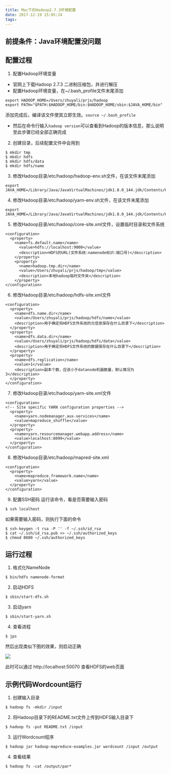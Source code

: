 ```yaml
---
title: Mac下的Hadoop2.7.3环境配置
date: 2017-12-19 15:05:24
tags:
---
```


## 前提条件：Java环境配置没问题
## 配置过程
1. 配置Hadoop环境变量
  - 官网上下载Hadoop 2.7.3 二进制压缩包，并进行解压
  - 配置Hadoop环境变量，在~/.bash_profile文件末尾添加
  ```这里引用自己真实的安装目录
  export HADOOP_HOME=/Users/zhuyali/prjs/hadoop
  export PATH="$PATH:$HADOOP_HOME/bin:$HADOOP_HOME/sbin:$JAVA_HOME/bin" 
  ```
  添加完成后，编译该文件使其立即生效。`source ~/.bash_profile`
  - 然后在命令行输入`hadoop version`可以查看到Hadoop的版本信息，那么说明至此步骤已经全部正确完成

2. 创建目录，后续配置文件中会用到
  ```在Hadoop目录下
  $ mkdir tmp
  $ mkdir hdfs
  $ mkdir hdfs/data
  $ mkdir hdfs/name
  ```


3. 修改Hadoop目录/etc/hadoop/hadoop-env.sh文件，在该文件末尾添加
  ```
  export JAVA_HOME=/Library/Java/JavaVirtualMachines/jdk1.8.0_144.jdk/Contents/Home
  ```

4. 修改Hadoop目录/etc/hadoop/yarn-env.sh文件，在该文件末尾添加
  ```
  export JAVA_HOME=/Library/Java/JavaVirtualMachines/jdk1.8.0_144.jdk/Contents/Home
  ```

5. 修改Hadoop目录/etc/hadoop/core-site.xml文件，设置临时目录和文件系统
  ```
  <configuration>
    <property>  
      <name>fs.default.name</name>  
        <value>hdfs://localhost:9000</value>  
        <description>HDFS的URL(文件系统:namenode标识:端口号)</description>  
      </property>  
      <property>  
        <name>hadoop.tmp.dir</name>  
        <value>/Users/zhuyali/prjs/hadoop/tmp</value>  
        <description>本地hadoop临时文件夹</description>  
      </property>  
  </configuration>
  ```

6. 修改Hadoop目录/etc/hadoop/hdfs-site.xml文件
  ```
  <configuration>
    <property>  
      <name>dfs.name.dir</name>  
      <value>/Users/zhuyali/prjs/hadoop/hdfs/name</value>  
      <description>用于确定将HDFS文件系统的元信息保存在什么目录下</description>  
    </property>  
    <property>  
      <name>dfs.data.dir</name>  
      <value>/Users/zhuyali/prjs/hadoop/hdfs/data</value>  
      <description>用于确定将HDFS文件系统的数据保存在什么目录下</description>  
    </property>  
    <property>  
      <name>dfs.replication</name>  
      <value>1</value>  
      <description>副本个数，应该小于datanode机器数量，默认情况为3</description>  
    </property>  
  </configuration>
  ```

7. 修改Hadoop目录/etc/hadoop/yarn-site.xml文件
  ```
  <configuration>
  <!-- Site specific YARN configuration properties -->
    <property>  
      <name>yarn.nodemanager.aux-services</name>  
      <value>mapreduce_shuffle</value>  
    </property>  
    <property>  
      <name>yarn.resourcemanager.webapp.address</name>  
      <value>localhost:8099</value>  
    </property>  
  </configuration>
  ```

8. 修改Hadoop目录/etc/hadoop/mapred-site.xml
  ```
  <configuration>
    <property>
      <name>mapreduce.framework.name</name>
      <value>yarn</value>
    </property>
  </configuration>
  ```

9. 配置SSH密码
  运行该命令，看是否需要输入密码
  ```
  $ ssh localhost
  ```
  如果需要输入密码，则执行下面的命令
  ```
  $ ssh-keygen -t rsa -P '' -f ~/.ssh/id_rsa
  $ cat ~/.ssh/id_rsa.pub >> ~/.ssh/authorized_keys
  $ chmod 0600 ~/.ssh/authorized_keys
  ```

## 运行过程
1. 格式化NameNode
  ```
  $ bin/hdfs namenode-format
  ```

2. 启动HDFS
  ```
  $ sbin/start-dfs.sh  
  ```

3. 启动yarn
  ```
  $ sbin/start-yarn.sh 
  ```

4. 查看进程
  ```
  $ jps
  ```
  然后出现类似下图的效果，则启动正确

  ![](https://wx4.sinaimg.cn/mw690/79b5b053gy1fmm27hzfknj204p02raaf.jpg)

  此时可以通过 http://localhost:50070 查看HDFS的web页面

## 示例代码Wordcount运行
1. 创建输入目录
  ```
  $ hadoop fs -mkdir /input
  ```

2. 将Hadoop目录下的README.txt文件上传到HDFS输入目录下
  ```
  $ hadoop fs -put README.txt /input
  ```

3. 运行Wordcount程序
  ```
  $ hadoop jar hadoop-mapreduce-examples.jar wordcount /input /output
  ```

4. 查看结果
  ```
  $ hadoop fs -cat /output/par*
  ```